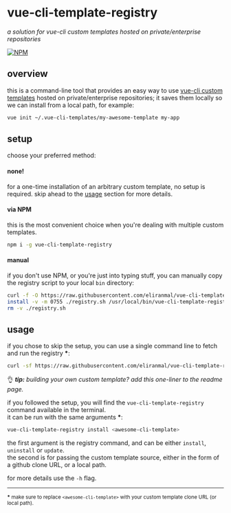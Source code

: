 
# vue-cli-template-registry

*a solution for vue-cli custom templates hosted on private/enterprise repositories*

[![NPM][1]][2]


## overview

this is a command-line tool that provides an easy way to use [vue-cli custom templates][5] hosted on private/enterprise repositories;
it saves them locally so we can install from a local path, for example:

```sh
vue init ~/.vue-cli-templates/my-awesome-template my-app
```


## setup

choose your preferred method:


#### none!

for a one-time installation of an arbitrary custom template, no setup is required.
skip ahead to the [usage][4] section for more details.


#### via NPM

this is the most convenient choice when you're dealing with multiple custom templates.

```sh
npm i -g vue-cli-template-registry
```


#### manual

if you don't use NPM, or you're just into typing stuff, you can manually copy the registry script to your local `bin` directory:

```sh
curl -f -O https://raw.githubusercontent.com/eliranmal/vue-cli-template-registry/master/bin/registry.sh
install -v -m 0755 ./registry.sh /usr/local/bin/vue-cli-template-registry
rm -v ./registry.sh
```


## usage

if you chose to skip the setup, you can use a single command line to fetch and run the registry **\***:

```sh
curl -sf https://raw.githubusercontent.com/eliranmal/vue-cli-template-registry/master/bin/registry.sh | bash -s install <awesome-cli-template>
```
  
:ok_hand: ***tip:** building your own custom template? add this one-liner to the readme page.*

if you followed the setup, you will find the `vue-cli-template-registry` command available in the terminal.  
it can be run with the same arguments **\***:

```sh
vue-cli-template-registry install <awesome-cli-template>
```

the first argument is the registry command, and can be either `install`, `uninstall` or `update`.  
the second is for passing the custom template source, either in the form of a github clone URL, or a local path.

for more details use the `-h` flag.

---

<sup>**\*** make sure to replace `<awesome-cli-template>` with your custom template clone URL (or local path).</sup>



[1]: https://img.shields.io/npm/v/vue-cli-template-registry.svg?style=flat-square
[2]: https://www.npmjs.com/package/vue-cli-template-registry
[3]: https://github.com/vuejs/vue-cli/tree/master#custom-templates
[4]: #usage
[5]: https://github.com/vuejs/vue-cli/tree/master#custom-templates
